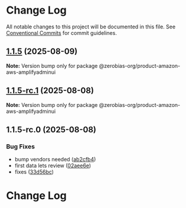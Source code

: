 # Change Log

All notable changes to this project will be documented in this file.
See [Conventional Commits](https://conventionalcommits.org) for commit guidelines.

## [1.1.5](https://github.com/zerobias-org/product/compare/@zerobias-org/product-amazon-aws-amplifyadminui@1.1.5-rc.1...@zerobias-org/product-amazon-aws-amplifyadminui@1.1.5) (2025-08-09)

**Note:** Version bump only for package @zerobias-org/product-amazon-aws-amplifyadminui





## [1.1.5-rc.1](https://github.com/zerobias-org/product/compare/@zerobias-org/product-amazon-aws-amplifyadminui@1.1.5-rc.0...@zerobias-org/product-amazon-aws-amplifyadminui@1.1.5-rc.1) (2025-08-08)

**Note:** Version bump only for package @zerobias-org/product-amazon-aws-amplifyadminui





## 1.1.5-rc.0 (2025-08-08)


### Bug Fixes

* bump vendors needed ([ab2cfb4](https://github.com/zerobias-org/product/commit/ab2cfb4a9cf2e3008e08b068f98011fec096c932))
* first data lets review ([02aee6e](https://github.com/zerobias-org/product/commit/02aee6e8c4f11675de7c63a00f4c8254a67a4dd7))
* fixes ([33d56bc](https://github.com/zerobias-org/product/commit/33d56bcaedf3fa5e3939a33c0fb57eda53539d05))





# Change Log
